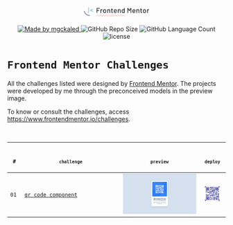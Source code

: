<!-- markdownlint-disable MD033 -->
<!-- markdownlint-disable MD041 -->

<div align="center">
  <img alt="NLW Copa" src=".github/assets/frontend-mentor-logo.svg" width="30%"/>
</div>
<br>
<div align="center">
  <a href="https://github.com/mgckaled">
    <img alt="Made by mgckaled" src="https://img.shields.io/badge/made%20by-mgckaled-yellow">
  </a>
  <img alt="GitHub Repo Size" src="https://img.shields.io/github/repo-size/mgckaled/frontend-mentor-challenges">
  <img alt="GitHub Language Count" src="https://img.shields.io/github/languages/count/mgckaled/frontend-mentor-challenges">
  <img alt="license" src="https://img.shields.io/github/license/mgckaled/frontend-mentor-challenges">
</div>

# `Frontend Mentor Challenges`

All the challenges listed were designed by [Frontend Mentor](https://www.frontendmentor.io/home). The projects were developed by me through the preconceived models in the preview image.

To know or consult the challenges, access <https://www.frontendmentor.io/challenges>.

<p align="center">
<br>  
  <table>
    <thead>
      <tr>
        <th align="center">
          <img width="20" height="1">
          <p>
            <code>#</code>
          </p>
        </th>
        <th align="center">
          <img width="250" height="1">
          <p>
            <small>
              <code>challenge</code>
            </small>
          </p>
        </th>
        <th align="center">
          <img width="201" height="1">
          <p align="center">
            <small>
              <code>preview</code>
            </small>
          </p>
        </th>
        <th align="center">
            <img width="50" height="1">
            <p align="center">
                <small>
                <code>deploy</code>
                </small>
            </p>
        </th>
      </tr>
    </thead>
    <tbody>
        <tr>
          <td><code>01</code></td>
          <td><a href="https://github.com/mgckaled/frontend-mentor-challenges/tree/main/qr-code-component" target="_blank" rel="noopener noreferrer"><code>qr code component</code></a></td>
          <td align="center">
          <a href="01"><img width="200px" src="./qr-code-component/template/assets/design/desktop-design.jpg" target="_blank"rel="noopener noreferrer"/></a></td>
          <td align="center"><a href="https://mgckaled.github.io/frontend-mentor-challenges/qr-code-component/template/" target="_blank" ><img width="40px" src="./qr-code-component/template/assets/favicon/favicon-64x64.svg" /></a></td>
        </tr>
    </tbody>
  </table>
</p>
